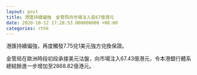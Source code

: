 ```yaml
---
layout: post
title: 港匯持續偏強　金管局向市場注入逾67億港元
date: 2020-10-12 17:28:53.000000000 +08:00
categories: rthk
---
```


港匯持續偏強，再度觸發7.75兌1美元強方兌換保證。

金管局在歐洲時段初段承接美元沽盤，向市場注入67.43億港元，令本港銀行體系總結餘進一步增加至2868.82億港元。
